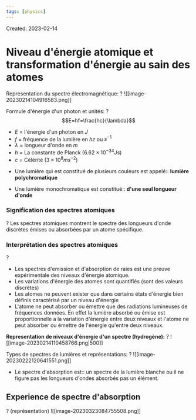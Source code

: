 ```yaml
---
tags: [physics] 
---
```

Created: 2023-02-14

# Niveau d'énergie atomique et transformation d'énergie au sain des atomes
Representation du spectre électromagnétique:
?
![[image-20230214104916583.png]]
<!--SR:!2023-06-05,64,235-->

Formule d'énergie d'un photon et unités:
?
$$E=hf=\frac{hc}{\lambda}$$
- $E$ = l'énergie d'un photon en $J$
- $f$ = fréquence de la lumière en $hz$ ou $s^{-1}$
- $\lambda$ = longueur d'onde en $m$
- $h$ = La constante de Planck ($6.62\times 10^{−34}Js$)
- $c$ = Célérité ($3\times 10^{8} ms^{-2}$) 
<!--SR:!2023-06-06,64,234-->


- Une lumière qui est constitué de plusieurs couleurs est appelé:: **lumière polychromatique**
<!--SR:!2023-06-14,61,194-->
- Une lumière monochromatique est constitué:: **d'une seul longueur d'onde**
<!--SR:!2023-06-07,53,174-->

### Signification des spectres atomiques
?
Les spectres atomiques montrent le spectre des longueurs d'onde discrètes émises ou absorbées par un atome spécifique.
<!--SR:!2023-04-21,9,150-->

### Interprétation des spectres atomiques
?
- Les spectres d'emission et d'absorption de raies est une preuve expérimentale des niveaux d'énergie atomique. 
- Les variations d'énergie des atomes sont quantifiés (sont des valeurs discrètes)
- Les atomes ne peuvent exister que dans certains états d'énergie bien définis caractérisé par un niveau d'énergie
- L'atome ne peut absorber ou émettre que des radiations lumineuses de fréquences données. En effet la lumière absorbé ou émise  est proportionnelle a la variation d'énergie entre deux niveaux et l'atome ne peut absorber ou émettre de l'énergie  qu'entre deux niveaux.
<!--SR:!2023-06-02,62,215-->

**Representation de niveaux d'énergie d'un spectre (hydrogène):**
?
![[image-20230214110458766.png|500]]
<!--SR:!2023-06-16,70,234-->


Types de spectres de lumières et représentations:
?
![[image-20230222120641551.png]]
<!--SR:!2023-05-13,43,214-->

- Le spectre d'absorption est:: un spectre de la lumière blanche ou il ne figure pas les longueurs d'ondes absorbés pas un élément.
<!--SR:!2023-04-17,7,166-->

## Experience de spectre d'absorption
?
(représentation)
![[image-20230323084755508.png]]
<!--SR:!2023-04-22,15,186-->

